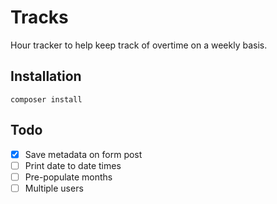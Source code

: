 # Tracks

Hour tracker to help keep track of overtime on a weekly basis.

## Installation

`composer install`

## Todo

- [x] Save metadata on form post
- [ ] Print date to date times
- [ ] Pre-populate months
- [ ] Multiple users